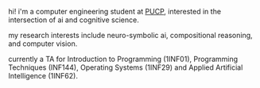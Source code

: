 hi! i'm a computer engineering student at [PUCP](https://www.pucp.edu.pe/), interested in the intersection of ai and cognitive science.

my research interests include neuro-symbolic ai, compositional reasoning, and computer vision.

currently a TA for Introduction to Programming (1INF01), Programming Techniques (INF144), Operating Systems (1INF29) and Applied Artificial Intelligence (1INF62).
